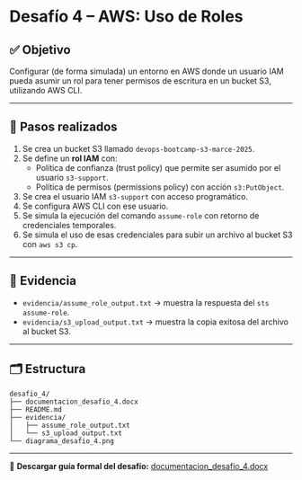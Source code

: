 # Desafío 4 – AWS: Uso de Roles

## ✅ Objetivo

Configurar (de forma simulada) un entorno en AWS donde un usuario IAM pueda asumir un rol para tener permisos de escritura en un bucket S3, utilizando AWS CLI.

---

## 🔧 Pasos realizados

1. Se crea un bucket S3 llamado `devops-bootcamp-s3-marce-2025`.
2. Se define un **rol IAM** con:
   - Política de confianza (trust policy) que permite ser asumido por el usuario `s3-support`.
   - Política de permisos (permissions policy) con acción `s3:PutObject`.
3. Se crea el usuario IAM `s3-support` con acceso programático.
4. Se configura AWS CLI con ese usuario.
5. Se simula la ejecución del comando `assume-role` con retorno de credenciales temporales.
6. Se simula el uso de esas credenciales para subir un archivo al bucket S3 con `aws s3 cp`.

---

## 🧪 Evidencia

- `evidencia/assume_role_output.txt` → muestra la respuesta del `sts assume-role`.
- `evidencia/s3_upload_output.txt` → muestra la copia exitosa del archivo al bucket S3.

---

## 🗂️ Estructura

```
desafio_4/
├── documentacion_desafio_4.docx
├── README.md
├── evidencia/
│   ├── assume_role_output.txt
│   └── s3_upload_output.txt
└── diagrama_desafio_4.png
```

---

📄 **Descargar guía formal del desafío:**
[documentacion_desafio_4.docx](./documentacion_desafio_4.docx)
